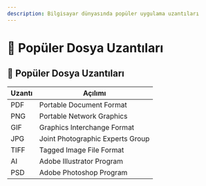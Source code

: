 ```yaml
---
description: Bilgisayar dünyasında popüler uygulama uzantıları
---
```


# 🧩 Popüler Dosya Uzantıları

## 🧩 Popüler Dosya Uzantıları

| Uzantı | Açılımı                          |
| ------ | -------------------------------- |
| PDF    | Portable Document Format         |
| PNG    | Portable Network Graphics        |
| GIF    | Graphics Interchange Format      |
| JPG    | Joint Photographic Experts Group |
| TIFF   | Tagged Image File Format         |
| AI     | Adobe Illustrator Program        |
| PSD    | Adobe Photoshop Program          |

